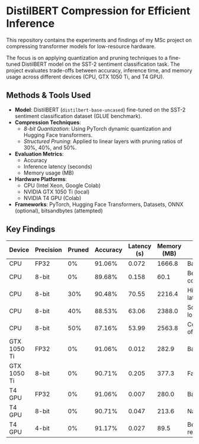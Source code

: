 # DistilBERT Compression for Efficient Inference

This repository contains the experiments and findings of my MSc project on compressing transformer models for low-resource hardware.

The focus is on applying quantization and pruning techniques to a fine-tuned DistilBERT model on the SST-2 sentiment classification task. The project evaluates trade-offs between accuracy, inference time, and memory usage across different devices (CPU, GTX 1050 Ti, and T4 GPU).

## Methods & Tools Used

- **Model**: DistilBERT (`distilbert-base-uncased`) fine-tuned on the SST-2 sentiment classification dataset (GLUE benchmark).
- **Compression Techniques**:
  - *8-bit Quantization*: Using PyTorch dynamic quantization and Hugging Face transformers.
  - *Structured Pruning*: Applied to linear layers with pruning ratios of 30%, 40%, and 50%.
- **Evaluation Metrics**:
  - Accuracy
  - Inference latency (seconds)
  - Memory usage (MB)
- **Hardware Platforms**:
  - CPU (Intel Xeon, Google Colab)
  - NVIDIA GTX 1050 Ti (local)
  - NVIDIA T4 GPU (Colab)
- **Frameworks**: PyTorch, Hugging Face Transformers, Datasets, ONNX (optional), bitsandbytes (attempted)

## Key Findings

| Device        | Precision | Pruned | Accuracy | Latency (s) | Memory (MB) | Notes                          |
|---------------|-----------|--------|----------|-------------|-------------|--------------------------------|
| CPU           | FP32      | 0%     | 91.06%   | 0.072       | 1666.8      | Baseline                       |
| CPU           | 8-bit     | 0%     | 89.68%   | 0.158       | 60.1        | Best CPU config                |
| CPU           | 8-bit     | 30%    | 90.48%   | 70.55       | 2216.4      | Higher latency/memory          |
| CPU           | 8-bit     | 40%    | 88.53%   | 63.06       | 2388.0      | Some accuracy loss             |
| CPU           | 8-bit     | 50%    | 87.16%   | 53.99       | 2563.8      | Costly trade-off               |
| GTX 1050 Ti   | FP32      | 0%     | 91.06%   | 0.012       | 282.9       | Baseline                       |
| GTX 1050 Ti   | 8-bit     | 0%     | 90.71%   | 0.205       | 377.3       | Fallback to CPU                |
| T4 GPU        | FP32      | 0%     | 91.06%   | 0.007       | 280.0       | Baseline                       |
| T4 GPU        | 8-bit     | 0%     | 90.71%   | 0.047       | 213.6       | Native support                 |
| T4 GPU        | 4-bit     | 0%     | 91.17%   | 0.027       | 89.5        | Best overall result            |
